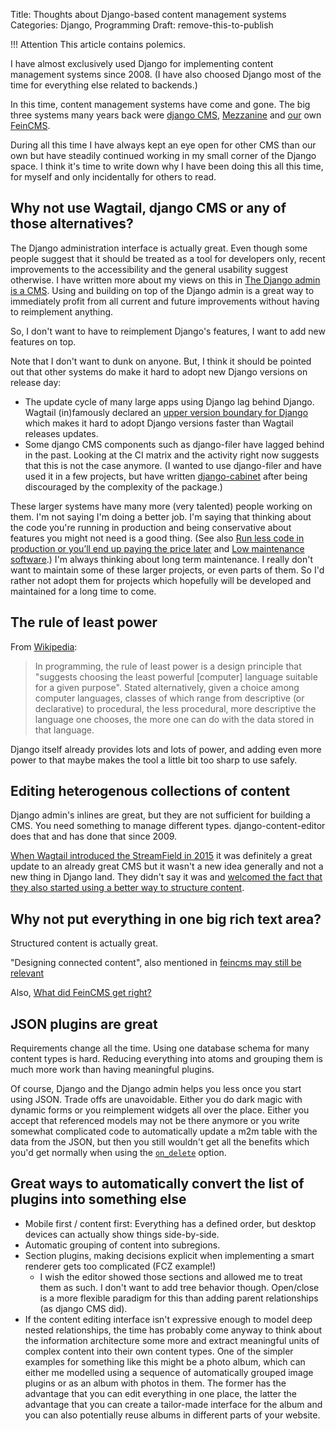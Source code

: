 Title: Thoughts about Django-based content management systems
Categories: Django, Programming
Draft: remove-this-to-publish

!!! Attention
    This article contains polemics.

I have almost exclusively used Django for implementing content management
systems since 2008. (I have also choosed Django most of the time for everything
else related to backends.)

In this time, content management systems have come and gone. The big three
systems many years back were [django CMS](https://www.django-cms.org/),
[Mezzanine](https://github.com/stephenmcd/mezzanine) and
[our](https://feinheit.ch) own
[FeinCMS](https://406.ch/writing/the-future-of-feincms/).

During all this time I have always kept an eye open for other CMS than our own
but have steadily continued working in my small corner of the Django space. I
think it's time to write down why I have been doing this all this time, for
myself and only incidentally for others to read.


## Why not use Wagtail, django CMS or any of those alternatives?

The Django administration interface is actually great. Even though some people
suggest that it should be treated as a tool for developers only, recent
improvements to the accessibility and the general usability suggest otherwise.
I have written more about my views on this in [The Django admin is a
CMS](https://406.ch/writing/the-django-admin-is-a-cms/). Using and building on
top of the Django admin is a great way to immediately profit from all current
and future improvements without having to reimplement anything.

So, I don't want to have to reimplement Django's features, I want to add new
features on top.

Note that I don't want to dunk on anyone. But, I think it should be pointed out
that other systems do make it hard to adopt new Django versions on release day:

- The update cycle of many large apps using Django lag behind Django. Wagtail
  (in)famously declared an [upper version boundary for
  Django](https://github.com/wagtail/wagtail/discussions/12574) which makes it
  hard to adopt Django versions faster than Wagtail releases updates.
- Some django CMS components such as django-filer have lagged behind in the
  past. Looking at the CI matrix and the activity right now suggests that this
  is not the case anymore. (I wanted to use django-filer and have used it in a
  few projects, but have written
  [django-cabinet](https://406.ch/writing/django-cabinet-a-media-library-for-django/)
  after being discouraged by the complexity of the package.)

These larger systems have many more (very talented) people working on them. I'm
not saying I'm doing a better job. I'm saying that thinking about the code
you're running in production and being conservative about features you might
not need is a good thing. (See also [Run less code in production or you’ll end
up paying the price
later](https://406.ch/writing/run-less-code-in-production-or-youll-end-up-paying-the-price-later/)
and [Low maintenance
software](https://406.ch/writing/low-maintenance-software/).) I'm always
thinking about long term maintenance. I really don't want to maintain some of
these larger projects, or even parts of them. So I'd rather not adopt them for
projects which hopefully will be developed and maintained for a long time to
come.


## The rule of least power

From [Wikipedia](https://en.wikipedia.org/wiki/Rule_of_least_power):

> In programming, the rule of least power is a design principle that "suggests choosing the least powerful [computer] language suitable for a given purpose". Stated alternatively, given a choice among computer languages, classes of which range from descriptive (or declarative) to procedural, the less procedural, more descriptive the language one chooses, the more one can do with the data stored in that language.

Django itself already provides lots and lots of power, and adding even more
power to that maybe makes the tool a little bit too sharp to use safely.


## Editing heterogenous collections of content

Django admin's inlines are great, but they are not sufficient for building a
CMS. You need something to manage different types. django-content-editor does
that and has done that since 2009.

[When Wagtail introduced the StreamField in
2015](https://torchbox.com/blog/rich-text-fields-and-faster-horses/) it was
definitely a great update to an already great CMS but it wasn't a new idea
generally and not a new thing in Django land. They didn't say it was and [welcomed the fact that they also started using a better way to structure content](https://406.ch/writing/i-just-learned-about-wagtail-s-streamfield/).


## Why not put everything in one big rich text area?

Structured content is actually great.

"Designing connected content", also mentioned in
[feincms may still be relevant](https://406.ch/writing/feincms-may-still-be-relevant/)

Also, [What did FeinCMS get right?](https://406.ch/writing/what-did-feincms-get-right/)


## JSON plugins are great

Requirements change all the time. Using one database schema for many content
types is hard. Reducing everything into atoms and grouping them is much more
work than having meaningful plugins.

Of course, Django and the Django admin helps you less once you start using
JSON. Trade offs are unavoidable. Either you do dark magic with dynamic forms
or you reimplement widgets all over the place. Either you accept that
referenced models may not be there anymore or you write somewhat complicated
code to automatically update a m2m table with the data from the JSON, but then
you still wouldn't get all the benefits which you'd get normally when using the
[``on_delete``](https://docs.djangoproject.com/en/5.0/ref/models/fields/#django.db.models.ForeignKey.on_delete)
option.


## Great ways to automatically convert the list of plugins into something else

- Mobile first / content first: Everything has a defined order, but desktop
  devices can actually show things side-by-side.
- Automatic grouping of content into subregions.
- Section plugins, making decisions explicit when implementing a smart renderer
  gets too complicated (FCZ example!)
    - I wish the editor showed those sections and allowed me to treat them as
      such. I don't want to add tree behavior though. Open/close is a more
      flexible paradigm for this than adding parent relationships (as django CMS
      did).
- If the content editing interface isn't expressive enough to model deep nested
  relationships, the time has probably come anyway to think about the
  information architecture some more and extract meaningful units of complex
  content into their own content types. One of the simpler examples for
  something like this might be a photo album, which can either me modelled
  using a sequence of automatically grouped image plugins or as an album with
  photos in them. The former has the advantage that you can edit everything in
  one place, the latter the advantage that you can create a tailor-made
  interface for the album and you can also potentially reuse albums in
  different parts of your website.
